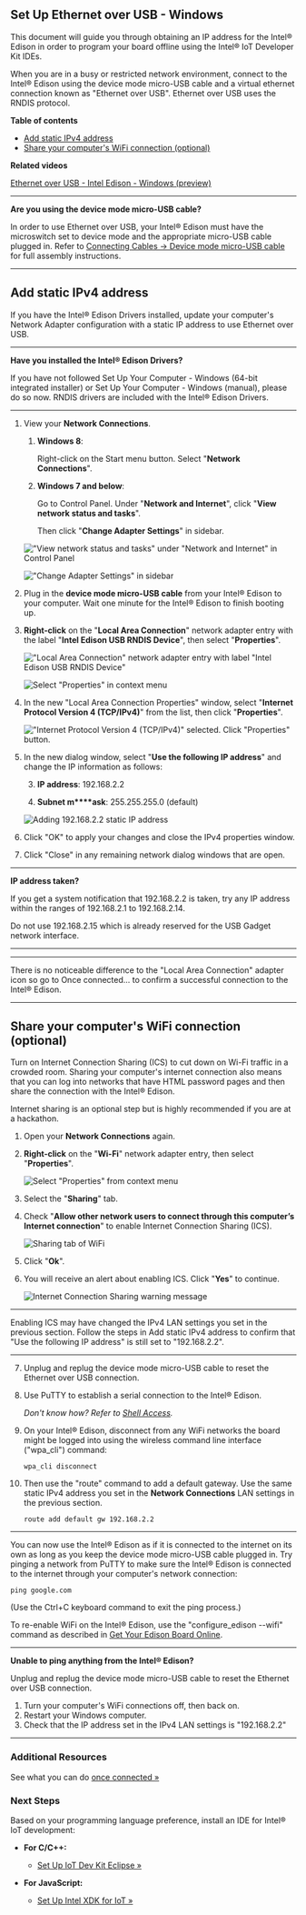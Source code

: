 ## Set Up Ethernet over USB - Windows

This document will guide you through obtaining an IP address for the Intel® Edison in order to program your board offline using the Intel® IoT Developer Kit IDEs.

When you are in a busy or restricted network environment, connect to the Intel® Edison using the device mode micro-USB cable and a virtual ethernet connection known as "Ethernet over USB". Ethernet over USB uses the RNDIS protocol.

**Table of contents**

* [Add static IPv4 address](#add-static-ipv4-address)
* [Share your computer's WiFi connection (optional)](#share-your-computers-wifi-connection-optional)

**Related videos**

[Ethernet over USB - Intel Edison - Windows (preview)]()

---

**Are you using the device mode micro-USB cable?**

In order to use Ethernet over USB, your Intel® Edison must have the microswitch set to device mode and the appropriate micro-USB cable plugged in. Refer to [Connecting Cables → Device mode micro-USB cable](../assembly-arduino_expansion_board/connecting_cables.md#device-mode-micro-usb-cable) for full assembly instructions.

---

## Add static IPv4 address

If you have the Intel® Edison Drivers installed, update your computer's Network Adapter configuration with a static IP address to use Ethernet over USB.

---

**Have you installed the Intel® Edison Drivers?**

If you have not followed Set Up Your Computer - Windows (64-bit integrated installer) or Set Up Your Computer - Windows (manual), please do so now. RNDIS drivers are included with the Intel® Edison Drivers.

---

1. View your **Network Connections**.

    1. **Windows 8**: 				Right-click on the Start menu button. Select "**Network Connections**".

    2. **Windows 7 and below**: 		Go to Control Panel. Under "**Network and Internet**", click "**View network status and tasks**". 		Then click "**Change Adapter Settings**" in sidebar. 	!["View network status and tasks" under "Network and Internet" in Control Panel](images_windows/control_panel-view_network_status_and_tasks.png)	!["Change Adapter Settings" in sidebar](images_windows/control_panel-chanage_adpater_settings.png)

2. Plug in the **device mode micro-USB cable** from your Intel® Edison to your computer. Wait one minute for the Intel® Edison to finish booting up.

3. **Right-click** on the "**Local Area Connection**" network adapter entry with the label "**Intel Edison USB RNDIS Device**", then select "**Properties**".	!["Local Area Connection" network adapter entry with label "Intel Edison USB RNDIS Device"](images_windows/control_panel-lan_adapter.png)
	![Select "Properties" in context menu](images_windows/control_panel-context_menu-properties.png)

4. In the new "Local Area Connection Properties" window, select "**Internet Protocol Version 4 (TCP/IPv4)**" from the list, then click "**Properties**".	!["Internet Protocol Version 4 (TCP/IPv4)" selected. Click "Properties" button.](images_windows/lan_properties-ipv4-properties_button.png)
5. In the new dialog window, select "**Use the following IP address**" and change the IP information as follows:

    3. **IP address**: 192.168.2.2

    4. **Subnet m****ask**: 255.255.255.0 (default)	![Adding 192.168.2.2 static IP address](images_windows/ipv4_properties-add_static_ip.png)

6. Click "OK" to apply your changes and close the IPv4 properties window. 

7. Click "Close" in any remaining network dialog windows that are open.

---

**IP address taken?**

If you get a system notification that 192.168.2.2 is taken, try any IP address within the ranges of 192.168.2.1 to 192.168.2.14. 

Do not use 192.168.2.15 which is already reserved for the USB Gadget network interface.

---

---

There is no noticeable difference to the "Local Area Connection" adapter icon so go to Once connected... to confirm a successful connection to the Intel® Edison.

---

## Share your computer's WiFi connection (optional)

Turn on Internet Connection Sharing (ICS) to cut down on Wi-Fi traffic in a crowded room. Sharing your computer's internet connection also means that you can log into networks that have HTML password pages and then share the connection with the Intel® Edison.Internet sharing is an optional step but is highly recommended if you are at a hackathon.

1. Open your **Network Connections** again.

2. **Right-click** on the "**Wi-Fi**" network adapter entry, then select "**Properties**".	![Select "Properties" from context menu](images_windows/control_panel-wifi_adapter-properties.png)

3. Select the "**Sharing**" tab. 

4. Check "**Allow other network users to connect through this computer’s Internet connection**" to enable Internet Connection Sharing (ICS).	![Sharing tab of WiFi](images_windows/wifi_properties-sharing_tab.png)

5. Click "**Ok**". 

6. You will receive an alert about enabling ICS. Click "**Yes**" to continue.	![Internet Connection Sharing warning message](images_windows/ics-warning_message.png)

---

Enabling ICS may have changed the IPv4 LAN settings you set in the previous section. Follow the steps in Add static IPv4 address to confirm that "Use the following IP address" is still set to "192.168.2.2".

---

7. Unplug and replug the device mode micro-USB cable to reset the Ethernet over USB connection.

8. Use PuTTY to establish a serial connection to the Intel® Edison.
	
	_Don't know how? Refer to [Shell Access](../README.md#3-shell-access)._

9. On your Intel® Edison, disconnect from any WiFi networks the board might be logged into using the wireless command line interface ("wpa_cli") command:

	```
	wpa_cli disconnect
	```

10. Then use the "route" command to add a default gateway. Use the same static IPv4 address you set in the **Network Connections** LAN settings in the previous section.

	```
	route add default gw 192.168.2.2
	```
	
---

You can now use the Intel® Edison as if it is connected to the internet on its own as long as you keep the device mode micro-USB cable plugged in.
Try pinging a network from PuTTY to make sure the Intel® Edison is connected to the internet through your computer's network connection:

```
ping google.com
```

(Use the Ctrl+C keyboard command to exit the ping process.)

To re-enable WiFi on the Intel® Edison, use the "configure_edison --wifi" command as described in [Get Your Edison Board Online](../connect_to_wifi/connect.md).

---

**Unable to ping anything from the Intel® Edison?**

Unplug and replug the device mode micro-USB cable to reset the Ethernet over USB connection.

1. Turn your computer's WiFi connections off, then back on.
2. Restart your Windows computer.
3. Check that the IP address set in the IPv4 LAN settings is "192.168.2.2"

---

### Additional Resources

See what you can do [once connected »](once_connected.md)


### Next Steps

Based on your programming language preference, install an IDE for Intel® IoT development:

* **For C/C++:**
  * [Set Up IoT Dev Kit Eclipse »](../set_up_eclipse/setup.md)

* **For JavaScript:**
  * [Set Up Intel XDK for IoT »](../set_up_xdk/setup.md)


